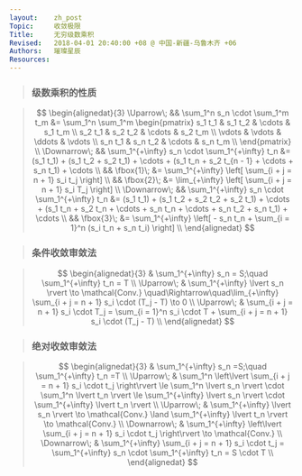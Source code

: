 ```yaml
---
layout:    zh_post
Topic:     收敛极限
Title:     无穷级数乘积
Revised:   2018-04-01 20:40:00 +08 @ 中国-新疆-乌鲁木齐 +06
Authors:   璀璨星辰
Resources:
---
```


> ### 级数乘积的性质

> $$
> \begin{alignedat}{3}
> \Uparrow\;   &&                 \sum_1^n s_n \cdot \sum_1^m t_m &= \sum_1^n \sum_1^m \begin{pmatrix}
>                                                                                      s_1 t_1 & s_1 t_2 & \cdots & s_1 t_m \\
>                                                                                      s_2 t_1 & s_2 t_2 & \cdots & s_2 t_m \\
>                                                                                      \vdots  & \vdots  & \ddots & \vdots \\
>                                                                                      s_n t_1 & s_n t_2 & \cdots & s_n t_m \\
>                                                                                      \end{pmatrix} \\
> \Downarrow\; && \sum_1^{+\infty} s_n \cdot \sum_1^{+\infty} t_n &= (s_1 t_1) + (s_1 t_2 + s_2 t_1) + \cdots + (s_1 t_n + s_2 t_{n - 1} + \cdots + s_n t_1) + \cdots \\
>              &&                                      \fbox{1}\; &= \sum_1^{+\infty} \left[ \sum_{i + j = n + 1} s_i t_j \right] \\
>              &&                                      \fbox{2}\; &= \lim_{+\infty} \left[ \sum_{i + j = n + 1} s_i T_j \right] \\
> \Downarrow\; && \sum_1^{+\infty} s_n \cdot \sum_1^{+\infty} t_n &= (s_1 t_1) + (s_1 t_2 + s_2 t_2 + s_2 t_1) + \cdots + (s_1 t_n + s_2 t_n + \cdots + s_n t_n + \cdots + s_n t_2 + s_n t_1) + \cdots \\
>              &&                                      \fbox{3}\; &= \sum_1^{+\infty} \left[ - s_n t_n + \sum_{i = 1}^n (s_i t_n + s_n t_i) \right] \\
> \end{alignedat}
> $$
>

> ### 条件收敛审敛法

> $$
> \begin{alignedat}{3}
>            & \sum_1^{+\infty} s_n = S;\quad \sum_1^{+\infty} t_n = T \\
> \Uparrow\; & \sum_1^{+\infty} \lvert s_n \rvert \to \mathcal{Conv.} \quad\Rightarrow\quad\lim_{+\infty} \sum_{i + j = n + 1} s_i \cdot (T_j - T) \to 0 \\
> \Uparrow\; & \sum_{i + j = n + 1} s_i \cdot T_j = \sum_{i = 1}^n s_i \cdot T + \sum_{i + j = n + 1} s_i \cdot (T_j - T) \\
> \end{alignedat}
> $$
>

> ### 绝对收敛审敛法

> $$
> \begin{alignedat}{3}
>              & \sum_1^{+\infty} s_n =S;\quad \sum_1^{+\infty} t_n =T \\
> \Uparrow\;   & \sum_1^n \left\lvert \sum_{i + j = n + 1} s_i \cdot t_j \right\rvert \le \sum_1^n \lvert s_n \rvert \cdot \sum_1^n \lvert t_n \rvert \le \sum_1^{+\infty} \lvert s_n \rvert \cdot \sum_1^{+\infty} \lvert t_n \rvert \\
> \Uparrow\;   &  \sum_1^{+\infty} \lvert s_n \rvert \to \mathcal{Conv.} \land  \sum_1^{+\infty} \lvert t_n \rvert \to \mathcal{Conv.} \\
> \Downarrow\; & \sum_1^{+\infty} \left\lvert \sum_{i + j = n + 1} s_i \cdot t_j \right\rvert \to \mathcal{Conv.} \\
> \Downarrow\; & \sum_1^{+\infty} \sum_{i + j = n + 1} s_i \cdot t_j = \sum_1^{+\infty} s_n \cdot \sum_1^{+\infty} t_n = S \cdot T \\
> \end{alignedat}
> $$
>

